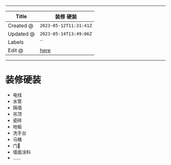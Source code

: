 -----

| Title     | 装修 硬装                                           |
| --------- | ----------------------------------------------- |
| Created @ | `2023-05-12T11:31:41Z`                          |
| Updated @ | `2023-05-14T13:49:06Z`                          |
| Labels    | \`\`                                            |
| Edit @    | [here](https://github.com/junxnone/F/issues/77) |

-----

# 装修硬装

  - 电线
  - 水管
  - 隔墙
  - 吊顶
  - 瓷砖
  - 地板
  - 洗手台
  - 马桶
  - 门🚪
  - 墙面涂料
  - ......
